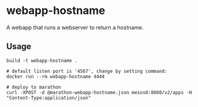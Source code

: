 # webapp-hostname

A webapp that runs a webserver to return a hostname.

## Usage

```
build -t webapp-hostname .

# default listen port is '4567', change by setting command:
docker run --rm webapp-hostname 4444

# deploy to marathon
curl -XPOST -d @marathon-webapp-hostname.json mesos0:8080/v2/apps -H "Content-Type:application/json"
```
